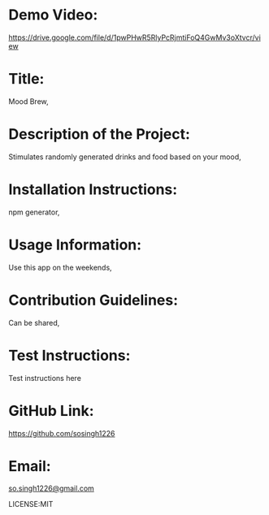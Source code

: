 # Demo Video: 

https://drive.google.com/file/d/1pwPHwR5RlyPcRjmtiFoQ4GwMv3oXtvcr/view

# Title: 
  Mood Brew,

  # Description of the Project:
  Stimulates randomly generated drinks and food based on your mood,

  # Installation Instructions:
  npm generator,

  # Usage Information:
  Use this app on the weekends,

  # Contribution Guidelines:
  Can be shared,

  # Test Instructions:
  Test instructions here

  # GitHub Link:
  https://github.com/sosingh1226

  # Email:
  so.singh1226@gmail.com
  
  LICENSE:MIT
